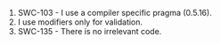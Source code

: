 1. SWC-103 - I use a compiler specific pragma (0.5.16).
2. I use modifiers only for validation.
3. SWC-135 - There is no irrelevant code.